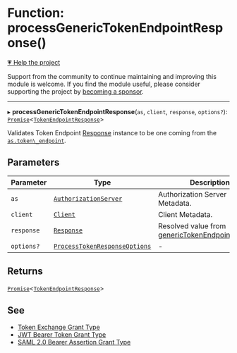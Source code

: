 # Function: processGenericTokenEndpointResponse()

[💗 Help the project](https://github.com/sponsors/panva)

Support from the community to continue maintaining and improving this module is welcome. If you find the module useful, please consider supporting the project by [becoming a sponsor](https://github.com/sponsors/panva).

***

▸ **processGenericTokenEndpointResponse**(`as`, `client`, `response`, `options?`): [`Promise`](https://developer.mozilla.org/docs/Web/JavaScript/Reference/Global_Objects/Promise)\<[`TokenEndpointResponse`](../interfaces/TokenEndpointResponse.md)\>

Validates Token Endpoint [Response](https://developer.mozilla.org/docs/Web/API/Response) instance to be one coming from the
[`as.token\_endpoint`](../interfaces/AuthorizationServer.md#token_endpoint).

## Parameters

| Parameter | Type | Description |
| ------ | ------ | ------ |
| `as` | [`AuthorizationServer`](../interfaces/AuthorizationServer.md) | Authorization Server Metadata. |
| `client` | [`Client`](../interfaces/Client.md) | Client Metadata. |
| `response` | [`Response`](https://developer.mozilla.org/docs/Web/API/Response) | Resolved value from [genericTokenEndpointRequest](genericTokenEndpointRequest.md). |
| `options?` | [`ProcessTokenResponseOptions`](../interfaces/ProcessTokenResponseOptions.md) | - |

## Returns

[`Promise`](https://developer.mozilla.org/docs/Web/JavaScript/Reference/Global_Objects/Promise)\<[`TokenEndpointResponse`](../interfaces/TokenEndpointResponse.md)\>

## See

 - [Token Exchange Grant Type](https://www.rfc-editor.org/rfc/rfc8693.html)
 - [JWT Bearer Token Grant Type](https://www.rfc-editor.org/rfc/rfc7523.html#section-2.1)
 - [SAML 2.0 Bearer Assertion Grant Type](https://www.rfc-editor.org/rfc/rfc7522.html#section-2.1)
